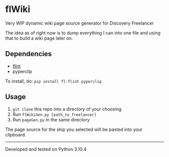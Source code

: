 # flWiki
Very WIP dynamic wiki page source generator for Discovery Freelancer 

The idea as of right now is to dump everything I can into one file and using that to build a wiki page later on.

## Dependencies
- [flint](https://github.com/biqqles/flint)
- pyperclip

To install, do:
`pip install fl-flint pyperclip`

## Usage
1. `git clone` this repo into a directory of your choosing
2. Run `flWikiGen.py [path_to_freelancer]`
3. Run `pageGen.py` in the same directory

The page source for the ship you selected will be pasted into your clipboard.

---
Developed and tested on Python 3.10.4
